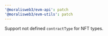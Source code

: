 ```yaml
---
'@moralisweb3/evm-api': patch
'@moralisweb3/evm-utils': patch
---
```


Support not defined `contractType` for NFT types.
